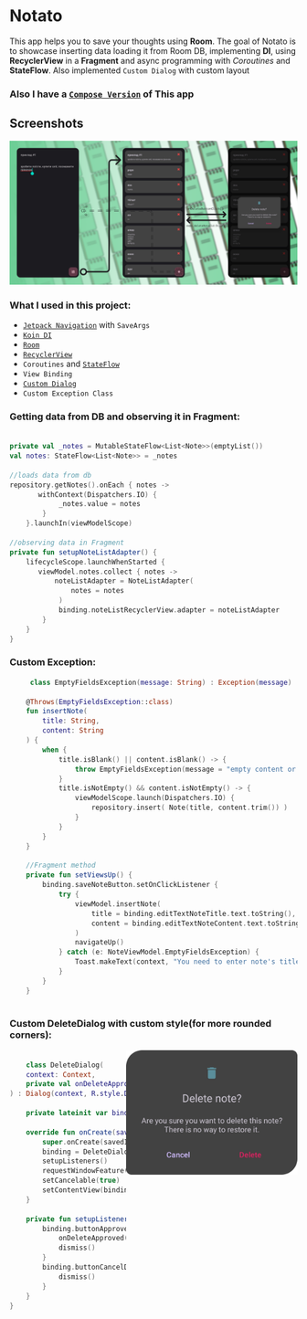 # Notato

This app helps you to save your thoughts using **Room**. The goal of Notato is to
showcase inserting data loading it from Room DB, implementing **DI**, using **RecyclerView** in a **Fragment** and async programming with *Coroutines* and **StateFlow**.
Also implemented `Custom Dialog` with custom layout

### Also I have a [`Compose Version`](https://github.com/uselesscherry/Compose_Notes) of This app

## Screenshots
<img src="screenshots/Notato-preview.png"/>

### What I used in this project:

- [`Jetpack Navigation`](app/src/main/res/navigation/navigation_graph.xml) with `SaveArgs`
- [`Koin DI`](app/src/main/java/com/cherry/notato/di)
- [`Room`](app/src/main/java/com/cherry/notato/data/local)
- [`RecyclerView`](app/src/main/java/com/cherry/notato/ui/NoteListAdapter.kt)
- `Coroutines` and [`StateFlow`](app/src/main/java/com/cherry/notato/ui/NoteViewModel.kt#:~:text=private%20val%20_notes,%3E%3E%20%3D%20_notes)
- `View Binding`
- [`Custom Dialog`](app/src/main/java/com/cherry/notato/ui/DeleteDialog.kt)
- `Custom Exception Class`

### Getting data from DB and observing it in Fragment:

``` kotlin
    
private val _notes = MutableStateFlow<List<Note>>(emptyList())
val notes: StateFlow<List<Note>> = _notes
    
//loads data from db
repository.getNotes().onEach { notes ->
       withContext(Dispatchers.IO) {
            _notes.value = notes
        }
    }.launchIn(viewModelScope)
        
//observing data in Fragment
private fun setupNoteListAdapter() {
    lifecycleScope.launchWhenStarted {
       viewModel.notes.collect { notes ->
           noteListAdapter = NoteListAdapter(
               notes = notes
            )
            binding.noteListRecyclerView.adapter = noteListAdapter
        }
    }
}
```

### Custom Exception:

``` kotlin
     class EmptyFieldsException(message: String) : Exception(message)
     
    @Throws(EmptyFieldsException::class)
    fun insertNote(
        title: String,
        content: String
    ) {
        when {
            title.isBlank() || content.isBlank() -> {
                throw EmptyFieldsException(message = "empty content or title")
            }
            title.isNotEmpty() && content.isNotEmpty() -> {
                viewModelScope.launch(Dispatchers.IO) {
                    repository.insert( Note(title, content.trim()) )
                }
            }
        }
    }
    
    //Fragment method 
    private fun setViewsUp() {
        binding.saveNoteButton.setOnClickListener {
            try {
                viewModel.insertNote(
                    title = binding.editTextNoteTitle.text.toString(),
                    content = binding.editTextNoteContent.text.toString()
                )
                navigateUp()
            } catch (e: NoteViewModel.EmptyFieldsException) {
                Toast.makeText(context, "You need to enter note's title and content", Toast.LENGTH_SHORT).show()
            }
        }
    }
    
```
### Custom DeleteDialog with custom style(for more rounded corners):

<img align="right" width="300" src="screenshots/customDeleteDialog.png"/>

``` kotlin

    class DeleteDialog(
    context: Context,
    private val onDeleteApproved: () -> Unit
) : Dialog(context, R.style.DeleteDialog) {

    private lateinit var binding: DeleteDialogBinding

    override fun onCreate(savedInstanceState: Bundle?) {
        super.onCreate(savedInstanceState)
        binding = DeleteDialogBinding.inflate(layoutInflater)
        setupListeners()
        requestWindowFeature(Window.FEATURE_NO_TITLE)
        setCancelable(true)
        setContentView(binding.root)
    }

    private fun setupListeners() {
        binding.buttonApproveDeletingNote.setOnClickListener {
            onDeleteApproved()
            dismiss()
        }
        binding.buttonCancelDeletion.setOnClickListener {
            dismiss()
        }
    }
}

```
